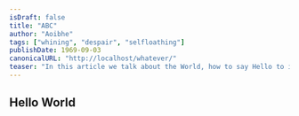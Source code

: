 ```yaml
---
isDraft: false
title: "ABC"
author: "Aoibhe"
tags: ["whining", "despair", "selfloathing"]
publishDate: 1969-09-03
canonicalURL: "http://localhost/whatever/"
teaser: "In this article we talk about the World, how to say Hello to it, and why it doesn't deserve your kindness."
---
```


## Hello World